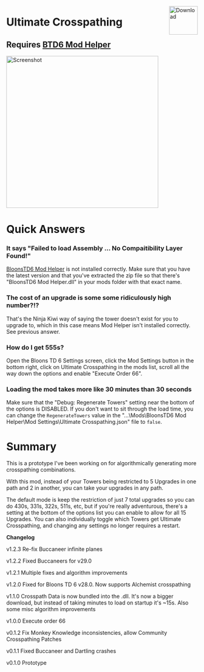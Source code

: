 <a href="https://github.com/doombubbles/ultimate-crosspathing/raw/main/UltimateCrosspathing.dll"><img align="right" alt="Download" height="75" src="https://github.com/doombubbles/BTD6-Mods/blob/main/download.png?raw=true"></a>

# Ultimate Crosspathing

## Requires [BTD6 Mod Helper](https://github.com/gurrenm3/BTD-Mod-Helper/releases/latest)

<img alt="Screenshot" height="400" src="https://github.com/doombubbles/ultimate-crosspathing/blob/main/screenshot.png?raw=true"/>

# Quick Answers

### It says "Failed to load Assembly ... No Compaitibility Layer Found!"

[BloonsTD6 Mod Helper](https://github.com/gurrenm3/BTD-Mod-Helper/releases/latest) is not installed correctly. Make sure that you have the latest version and that you've extracted the zip file so that there's "BloonsTD6 Mod Helper.dll" in your mods folder with that exact name.

### The cost of an upgrade is some some ridiculously high number?!?

That's the Ninja Kiwi way of saying the tower doesn't exist for you to upgrade to, which in this case means Mod Helper isn't installed correctly. See previous answer.

### How do I get 555s?

Open the Bloons TD 6 Settings screen, click the Mod Settings button in the bottom right, click on Ultimate Crosspathing in the mods list, scroll all the way down the options and enable "Execute Order 66".

### Loading the mod takes more like 30 minutes than 30 seconds

Make sure that the "Debug: Regenerate Towers" setting near the bottom of the options is DISABLED. If you don't want to sit through the load time, you can change the `RegenerateTowers` value in the  "...\Mods\BloonsTD6 Mod Helper\Mod Settings\Ultimate Crosspathing.json" file to `false`.

# Summary

This is a prototype I've been working on for algorithmically generating more crosspathing combinations.

With this mod, instead of your Towers being restricted to 5 Upgrades in one path and 2 in another, you can take your
upgrades in any path.

The default mode is keep the restriction of just 7 total upgrades so you can do 430s, 331s, 322s, 511s, etc, but if
you're really adventurous, there's a setting at the bottom of the options list you can enable to allow for all 15
Upgrades. You can also individually toggle which Towers get Ultimate Crosspathing, and changing any settings no longer
requires a restart.

**Changelog**

v1.2.3 Re-fix Buccaneer infinite planes

v1.2.2 Fixed Buccaneers for v29.0

v1.2.1 Multiple fixes and algorithm improvements

v1.2.0 Fixed for Bloons TD 6 v28.0. Now supports Alchemist crosspathing

v1.1.0 Crosspath Data is now bundled into the .dll. It's now a bigger download, but instead of taking minutes to load on
startup it's ~15s. Also some misc algorithm improvements

v1.0.0 Execute order 66

v0.1.2 Fix Monkey Knowledge inconsistencies, allow Community Crosspathing Patches

v0.1.1 Fixed Buccaneer and Dartling crashes

v0.1.0 Prototype
